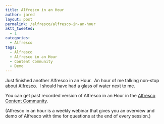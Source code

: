 ```yaml
---
title: Alfresco in an Hour
author: jared
layout: post
permalink: /alfresco/alfresco-in-an-hour
aktt_tweeted:
  - 1
categories:
  - Alfresco
tags:
  - Alfresco
  - Alfresco in an Hour
  - Content Community
  - Demo
---
```

Just finished another Alfresco in an Hour.  An hour of me talking non-stop about <a href="http://www.alfresco.com" target="_blank">Alfresco</a>.  I should have had a glass of water next to me.

You can get past recorded version of Alfresco in an Hour in the <a href="http://www.alfresco.com/community/register/?source=community" target="_blank">Alfresco Content Community</a>.

(Alfresco in an hour is a weekly webinar that gives you an overview and demo of Alfresco with time for questions at the end of every session.)